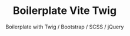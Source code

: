 <div align="center">

  <h1>Boilerplate Vite Twig</h1>

  <p>
    Boilerplate with Twig / Bootstrap / SCSS / jQuery
  </p>

